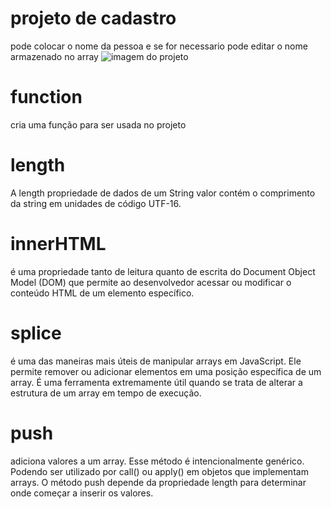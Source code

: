 # projeto de cadastro
pode colocar o nome da pessoa e se for necessario pode editar o nome armazenado no array
<img src="captura de tela 2024-08-09 110748" alt="imagem do projeto">

# function
cria uma função para ser usada no projeto 

# length
A length propriedade de dados de um String valor contém o comprimento da string em unidades de código UTF-16.

# innerHTML
é uma propriedade tanto de leitura quanto de escrita do Document Object Model (DOM) que permite ao desenvolvedor acessar ou modificar o conteúdo HTML de um elemento específico.

# splice
é uma das maneiras mais úteis de manipular arrays em JavaScript. Ele permite remover ou adicionar elementos em uma posição específica de um array. É uma ferramenta extremamente útil quando se trata de alterar a estrutura de um array em tempo de execução.

# push
 adiciona valores a um array. Esse método é intencionalmente genérico. Podendo ser utilizado por call() ou apply() em objetos que implementam arrays. O método push depende da propriedade length para determinar onde começar a inserir os valores.